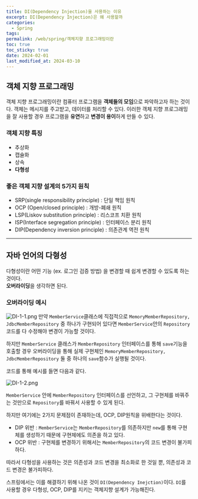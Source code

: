 ```yaml
---
title: DI(Dependency Injection)을 사용하는 이유
excerpt: DI(Dependency Injection)은 왜 사용할까
categories:
  - Spring
tags: 
permalink: /web/spring/객체지향 프로그래밍이란
toc: true
toc_sticky: true
date: 2024-02-01
last_modified_at: 2024-03-10
---
```


## 객체 지향 프로그래밍

객체 지향 프로그래밍이란 컴퓨터 프로그램을 **객체들의 모임**으로 파악하고자 하는 것이다. 객체는 메시지를 주고받고, 데이터를 처리할 수 있다. 이러한 객체 지향 프로그래밍을 잘 사용할 경우 프로그램을 **유연**하고 **변경이 용이**하게 만들 수 있다.

### 객체 지향 특징
+ 추상화
+ 캡슐화
+ 상속
+ **다형성**

### 좋은 객체 지향 설계의 5가지 원칙
+ SRP(single responsibility principle) : 단일 책임 원칙
+ OCP (Open/closed principle) : 개방-폐쇄 원칙
+ LSP(Liskov substitution principle) : 리스코프 치환 원칙 
+ ISP(Interface segregation principle) : 인터페이스 분리 원칙 
+ DIP(Dependency inversion principle) : 의존관계 역전 원칙 

---

## 자바 언어의 다형성

다형성이란 어떤 기능 (ex. 로그인 검증 방법) 을 변경할 때 쉽게 변경할 수 있도록 하는 것이다.  
**오버라이딩**을 생각하면 된다.

### 오버라이딩 예시

![DI-1-1.png]({{site.url}}\assets\images\posts_img\why_use_DI\DI-1-1.png)
만약 ``MemberService``클래스에 직접적으로 ``MemoryMemberRepository, JdbcMemberRepository`` 중 하나가 구현되어 있다면 ``MemberService``안의 ``Repository``코드를 다 수정해야 변경이 가능할 것이다.  

하지만 ``MemberService`` 클래스가 ``MemberRepository`` 인터페이스를 통해 ``save``기능을 호출할 경우 오버라이딩을 통해 실제 구현체인 ``MemoryMemberRepository, JdbcMemberRepository`` 둘 중 하나의 ``save``함수가 실행될 것이다.  

코드를 통해 예시를 들면 다음과 같다.  

![DI-1-2.png]({{site.url}}\assets\images\posts_img\why_use_DI\DI-1-2.png)

``MemberService`` 안에 ``MemberRepository`` 인터페이스를 선언하고, 그 구현체를 바꿔주는 것만으로 ``Repository``를 바꿔서 사용할 수 있게 된다.

하지만 여기에는 2가지 문제점이 존재하는데, OCP, DIP원칙을 위배한다는 것이다.  
+ DIP 위반 : ``MemberService``는 ``MemberRepository``를 의존하지만 ``new``를 통해 구현체를 생성하기 때문에 구현체에도 의존을 하고 있다.
+ OCP 위반 : 구현체를 변경하기 위해서는 ``MemberRepository``의 코드 변경이 불가피하다.

따라서 다형성을 사용하는 것은 의존성과 코드 변경을 최소화로 한 것일 뿐, 의존성과 코드 변경은 불가피하다.  

스프링에서는 이를 해결하기 위해 나온 것이 ``DI(Dependency Inejction)``이다. ``DI``를 사용할 경우 다형성, OCP, DIP를 지키는 객체지향 설계가 가능해진다.